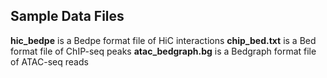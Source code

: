 ## Sample Data Files

**hic_bedpe** is a Bedpe format file of HiC interactions
**chip_bed.txt** is a Bed format file of ChIP-seq peaks
**atac_bedgraph.bg** is a Bedgraph format file of ATAC-seq reads
